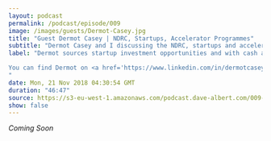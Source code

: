 ```yaml
---
layout: podcast
permalink: /podcast/episode/009
image: /images/guests/Dermot-Casey.jpg
title: "Guest Dermot Casey | NDRC, Startups, Accelerator Programmes"
subtitle: "Dermot Casey and I discussing the NDRC, startups and accelerator programmes"
label: "Dermot sources startup investment opportunities and with cash and acceleration mentor them through to securing early customers and follow-on investment.

You can find Dermot on <a href='https://www.linkedin.com/in/dermotcasey/'>LinkedIn</a> and <a href='https://twitter.com/dermotcasey'>Twitter</a>
"
date: Mon, 21 Nov 2018 04:30:54 GMT
duration: "46:47"
source: https://s3-eu-west-1.amazonaws.com/podcast.dave-albert.com/009-Dermot-Casey.mp3
show: false
---
```


<i> Coming Soon </i>

